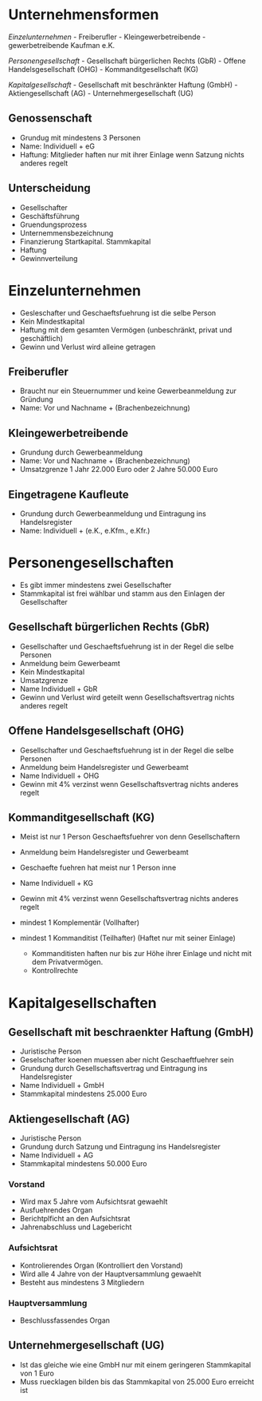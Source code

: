 # Unternehmensformen

*Einzelunternehmen*
    - Freiberufler
    - Kleingewerbetreibende
    - gewerbetreibende Kaufman e.K.

*Personengesellschaft*
    - Gesellschaft bürgerlichen Rechts (GbR)
    - Offene Handelsgesellschaft (OHG)
    - Kommanditgesellschaft (KG)

*Kapitalgesellschaft*
    - Gesellschaft mit beschränkter Haftung (GmbH)
    - Aktiengesellschaft (AG)
    - Unternehmergesellschaft (UG)

## Genossenschaft
- Grundug mit mindestens 3 Personen
- Name: Individuell + eG
- Haftung: Mitglieder haften nur mit ihrer Einlage wenn Satzung nichts anderes regelt


## Unterscheidung
- Gesellschafter
- Geschäftsführung
- Gruendungsprozess
- Unternemmensbezeichnung
- Finanzierung Startkapital. Stammkapital
- Haftung
- Gewinnverteilung

# Einzelunternehmen
- Gesleschafter und Geschaeftsfuehrung ist die selbe Person
- Kein Mindestkapital
- Haftung mit dem gesamten Vermögen (unbeschränkt, privat und geschäftlich)
- Gewinn und Verlust wird alleine getragen

## Freiberufler
- Braucht nur ein Steuernummer und keine Gewerbeanmeldung zur Gründung
- Name: Vor und Nachname + (Brachenbezeichnung) 

## Kleingewerbetreibende
- Grundung durch Gewerbeanmeldung
- Name: Vor und Nachname + (Brachenbezeichnung)
- Umsatzgrenze 1 Jahr 22.000 Euro oder 2 Jahre 50.000 Euro

## Eingetragene Kaufleute
- Grundung durch Gewerbeanmeldung und Eintragung ins Handelsregister
- Name: Individuell + (e.K., e.Kfm., e.Kfr.)

# Personengesellschaften
- Es gibt immer mindestens zwei Gesellschafter
- Stammkapital ist frei wählbar und stamm aus den Einlagen der Gesellschafter

## Gesellschaft bürgerlichen Rechts (GbR)
- Gesellschafter und Geschaeftsfuehrung ist in der Regel die selbe Personen
- Anmeldung beim Gewerbeamt
- Kein Mindestkapital
- Umsatzgrenze 
- Name Individuell + GbR
- Gewinn und Verlust wird geteilt wenn Gesellschaftsvertrag nichts anderes regelt

## Offene Handelsgesellschaft (OHG)
- Gesellschafter und Geschaeftsfuehrung ist in der Regel die selbe Personen
- Anmeldung beim Handelsregister und Gewerbeamt
- Name Individuell + OHG
- Gewinn mit 4% verzinst wenn Gesellschaftsvertrag nichts anderes regelt

## Kommanditgesellschaft (KG)
- Meist ist nur 1 Person Geschaeftsfuehrer von denn Gesellschaftern
- Anmeldung beim Handelsregister und Gewerbeamt
- Geschaefte fuehren hat meist  nur 1 Person inne
- Name Individuell + KG
- Gewinn mit 4% verzinst wenn Gesellschaftsvertrag nichts anderes regelt

- mindest 1 Komplementär (Vollhafter)
- mindest 1 Kommanditist (Teilhafter) (Haftet nur mit seiner Einlage)
    - Kommanditisten haften nur bis zur Höhe ihrer Einlage und nicht mit dem Privatvermögen.
    - Kontrollrechte


# Kapitalgesellschaften

## Gesellschaft mit beschraenkter Haftung (GmbH)
- Juristische Person
- Geselschafter koenen muessen aber nicht Geschaeftfuehrer sein 
- Grundung durch Gesellschaftsvertrag und Eintragung ins Handelsregister
- Name Individuell + GmbH
- Stammkapital mindestens 25.000 Euro

## Aktiengesellschaft (AG)
- Juristische Person 
- Grundung durch Satzung und Eintragung ins Handelsregister
- Name Individuell + AG
- Stammkapital mindestens 50.000 Euro

### Vorstand
- Wird max 5 Jahre vom Aufsichtsrat gewaehlt
- Ausfuehrendes Organ
- Berichtplficht an den Aufsichtsrat
- Jahrenabschluss und Lagebericht 

### Aufsichtsrat
- Kontrolierendes Organ (Kontrolliert den Vorstand)
- Wird alle 4 Jahre von der Hauptversammlung gewaehlt
- Besteht aus mindestens 3 Mitgliedern

### Hauptversammlung
- Beschlussfassendes Organ

## Unternehmergesellschaft (UG)
- Ist das gleiche wie eine GmbH nur mit einem geringeren Stammkapital von 1 Euro
- Muss ruecklagen bilden bis das Stammkapital von 25.000 Euro erreicht ist 